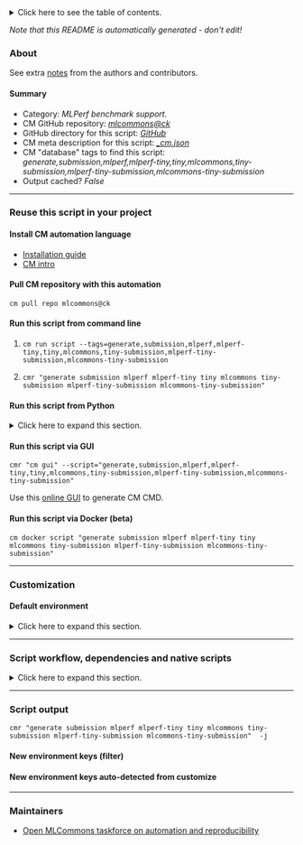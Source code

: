 <details>
<summary>Click here to see the table of contents.</summary>

* [About](#about)
* [Summary](#summary)
* [Reuse this script in your project](#reuse-this-script-in-your-project)
  * [ Install CM automation language](#install-cm-automation-language)
  * [ Check CM script flags](#check-cm-script-flags)
  * [ Run this script from command line](#run-this-script-from-command-line)
  * [ Run this script from Python](#run-this-script-from-python)
  * [ Run this script via GUI](#run-this-script-via-gui)
  * [ Run this script via Docker (beta)](#run-this-script-via-docker-(beta))
* [Customization](#customization)
  * [ Default environment](#default-environment)
* [Script workflow, dependencies and native scripts](#script-workflow-dependencies-and-native-scripts)
* [Script output](#script-output)
* [New environment keys (filter)](#new-environment-keys-(filter))
* [New environment keys auto-detected from customize](#new-environment-keys-auto-detected-from-customize)
* [Maintainers](#maintainers)

</details>

*Note that this README is automatically generated - don't edit!*

### About


See extra [notes](README-extra.md) from the authors and contributors.

#### Summary

* Category: *MLPerf benchmark support.*
* CM GitHub repository: *[mlcommons@ck](https://github.com/mlcommons/ck/tree/master/cm-mlops)*
* GitHub directory for this script: *[GitHub](https://github.com/mlcommons/ck/tree/master/cm-mlops/script/generate-mlperf-tiny-submission)*
* CM meta description for this script: *[_cm.json](_cm.json)*
* CM "database" tags to find this script: *generate,submission,mlperf,mlperf-tiny,tiny,mlcommons,tiny-submission,mlperf-tiny-submission,mlcommons-tiny-submission*
* Output cached? *False*
___
### Reuse this script in your project

#### Install CM automation language

* [Installation guide](https://github.com/mlcommons/ck/blob/master/docs/installation.md)
* [CM intro](https://doi.org/10.5281/zenodo.8105339)

#### Pull CM repository with this automation

```cm pull repo mlcommons@ck```


#### Run this script from command line

1. `cm run script --tags=generate,submission,mlperf,mlperf-tiny,tiny,mlcommons,tiny-submission,mlperf-tiny-submission,mlcommons-tiny-submission `

2. `cmr "generate submission mlperf mlperf-tiny tiny mlcommons tiny-submission mlperf-tiny-submission mlcommons-tiny-submission" `

#### Run this script from Python

<details>
<summary>Click here to expand this section.</summary>

```python

import cmind

r = cmind.access({'action':'run'
                  'automation':'script',
                  'tags':'generate,submission,mlperf,mlperf-tiny,tiny,mlcommons,tiny-submission,mlperf-tiny-submission,mlcommons-tiny-submission'
                  'out':'con',
                  ...
                  (other input keys for this script)
                  ...
                 })

if r['return']>0:
    print (r['error'])

```

</details>


#### Run this script via GUI

```cmr "cm gui" --script="generate,submission,mlperf,mlperf-tiny,tiny,mlcommons,tiny-submission,mlperf-tiny-submission,mlcommons-tiny-submission"```

Use this [online GUI](https://cKnowledge.org/cm-gui/?tags=generate,submission,mlperf,mlperf-tiny,tiny,mlcommons,tiny-submission,mlperf-tiny-submission,mlcommons-tiny-submission) to generate CM CMD.

#### Run this script via Docker (beta)

`cm docker script "generate submission mlperf mlperf-tiny tiny mlcommons tiny-submission mlperf-tiny-submission mlcommons-tiny-submission" `

___
### Customization

#### Default environment

<details>
<summary>Click here to expand this section.</summary>

These keys can be updated via `--env.KEY=VALUE` or `env` dictionary in `@input.json` or using script flags.


</details>

___
### Script workflow, dependencies and native scripts

<details>
<summary>Click here to expand this section.</summary>

  1. ***Read "deps" on other CM scripts from [meta](https://github.com/mlcommons/ck/tree/master/cm-mlops/script/generate-mlperf-tiny-submission/_cm.json)***
     * get,python3
       * CM names: `--adr.['python', 'python3']...`
       - CM script: [get-python3](https://github.com/mlcommons/ck/tree/master/cm-mlops/script/get-python3)
     * get,sut,system-description
       - CM script: [get-mlperf-inference-sut-description](https://github.com/mlcommons/ck/tree/master/cm-mlops/script/get-mlperf-inference-sut-description)
  1. ***Run "preprocess" function from [customize.py](https://github.com/mlcommons/ck/tree/master/cm-mlops/script/generate-mlperf-tiny-submission/customize.py)***
  1. Read "prehook_deps" on other CM scripts from [meta](https://github.com/mlcommons/ck/tree/master/cm-mlops/script/generate-mlperf-tiny-submission/_cm.json)
  1. ***Run native script if exists***
  1. Read "posthook_deps" on other CM scripts from [meta](https://github.com/mlcommons/ck/tree/master/cm-mlops/script/generate-mlperf-tiny-submission/_cm.json)
  1. ***Run "postrocess" function from [customize.py](https://github.com/mlcommons/ck/tree/master/cm-mlops/script/generate-mlperf-tiny-submission/customize.py)***
  1. ***Read "post_deps" on other CM scripts from [meta](https://github.com/mlcommons/ck/tree/master/cm-mlops/script/generate-mlperf-tiny-submission/_cm.json)***
     * 
       * `if (CM_MLPERF_RUN_STYLE  == valid)`
       - CM script: [activate-python-venv](https://github.com/mlcommons/ck/tree/master/cm-mlops/script/activate-python-venv)
       - CM script: [add-custom-nvidia-system](https://github.com/mlcommons/ck/tree/master/cm-mlops/script/add-custom-nvidia-system)
       - CM script: [app-image-classification-onnx-py](https://github.com/mlcommons/ck/tree/master/cm-mlops/script/app-image-classification-onnx-py)
       - CM script: [app-image-classification-tf-onnx-cpp](https://github.com/mlcommons/ck/tree/master/cm-mlops/script/app-image-classification-tf-onnx-cpp)
       - CM script: [app-image-classification-torch-py](https://github.com/mlcommons/ck/tree/master/cm-mlops/script/app-image-classification-torch-py)
       - CM script: [app-image-classification-tvm-onnx-py](https://github.com/mlcommons/ck/tree/master/cm-mlops/script/app-image-classification-tvm-onnx-py)
       - CM script: [app-image-corner-detection](https://github.com/mlcommons/ck/tree/master/cm-mlops/script/app-image-corner-detection)
       - CM script: [app-loadgen-generic-python](https://github.com/mlcommons/ck/tree/master/cm-mlops/script/app-loadgen-generic-python)
       - CM script: [app-mlperf-inference](https://github.com/mlcommons/ck/tree/master/cm-mlops/script/app-mlperf-inference)
       - CM script: [app-mlperf-inference-cpp](https://github.com/mlcommons/ck/tree/master/cm-mlops/script/app-mlperf-inference-cpp)
       - CM script: [app-mlperf-inference-nvidia](https://github.com/mlcommons/ck/tree/master/cm-mlops/script/app-mlperf-inference-nvidia)
       - CM script: [app-mlperf-inference-reference](https://github.com/mlcommons/ck/tree/master/cm-mlops/script/app-mlperf-inference-reference)
       - CM script: [app-mlperf-inference-tflite-cpp](https://github.com/mlcommons/ck/tree/master/cm-mlops/script/app-mlperf-inference-tflite-cpp)
       - CM script: [app-mlperf-training-nvidia](https://github.com/mlcommons/ck/tree/master/cm-mlops/script/app-mlperf-training-nvidia)
       - CM script: [app-mlperf-training-reference](https://github.com/mlcommons/ck/tree/master/cm-mlops/script/app-mlperf-training-reference)
       - CM script: [benchmark-program](https://github.com/mlcommons/ck/tree/master/cm-mlops/script/benchmark-program)
       - CM script: [benchmark-program-mlperf](https://github.com/mlcommons/ck/tree/master/cm-mlops/script/benchmark-program-mlperf)
       - CM script: [build-docker-image](https://github.com/mlcommons/ck/tree/master/cm-mlops/script/build-docker-image)
       - CM script: [build-dockerfile](https://github.com/mlcommons/ck/tree/master/cm-mlops/script/build-dockerfile)
       - CM script: [build-mlperf-inference-server-nvidia](https://github.com/mlcommons/ck/tree/master/cm-mlops/script/build-mlperf-inference-server-nvidia)
       - CM script: [calibrate-model-for.qaic](https://github.com/mlcommons/ck/tree/master/cm-mlops/script/calibrate-model-for.qaic)
       - CM script: [compile-model-for.qaic](https://github.com/mlcommons/ck/tree/master/cm-mlops/script/compile-model-for.qaic)
       - CM script: [compile-program](https://github.com/mlcommons/ck/tree/master/cm-mlops/script/compile-program)
       - CM script: [convert-csv-to-md](https://github.com/mlcommons/ck/tree/master/cm-mlops/script/convert-csv-to-md)
       - CM script: [convert-ml-model-huggingface-to-onnx](https://github.com/mlcommons/ck/tree/master/cm-mlops/script/convert-ml-model-huggingface-to-onnx)
       - CM script: [create-fpgaconvnet-app-tinyml](https://github.com/mlcommons/ck/tree/master/cm-mlops/script/create-fpgaconvnet-app-tinyml)
       - CM script: [create-fpgaconvnet-config-tinyml](https://github.com/mlcommons/ck/tree/master/cm-mlops/script/create-fpgaconvnet-config-tinyml)
       - CM script: [destroy-terraform](https://github.com/mlcommons/ck/tree/master/cm-mlops/script/destroy-terraform)
       - CM script: [detect-cpu](https://github.com/mlcommons/ck/tree/master/cm-mlops/script/detect-cpu)
       - CM script: [detect-os](https://github.com/mlcommons/ck/tree/master/cm-mlops/script/detect-os)
       - CM script: [detect-sudo](https://github.com/mlcommons/ck/tree/master/cm-mlops/script/detect-sudo)
       - CM script: [download-and-extract](https://github.com/mlcommons/ck/tree/master/cm-mlops/script/download-and-extract)
       - CM script: [download-file](https://github.com/mlcommons/ck/tree/master/cm-mlops/script/download-file)
       - CM script: [download-torrent](https://github.com/mlcommons/ck/tree/master/cm-mlops/script/download-torrent)
       - CM script: [extract-file](https://github.com/mlcommons/ck/tree/master/cm-mlops/script/extract-file)
       - CM script: [flash-tinyml-binary](https://github.com/mlcommons/ck/tree/master/cm-mlops/script/flash-tinyml-binary)
       - CM script: [generate-mlperf-inference-submission](https://github.com/mlcommons/ck/tree/master/cm-mlops/script/generate-mlperf-inference-submission)
       - CM script: [generate-mlperf-inference-user-conf](https://github.com/mlcommons/ck/tree/master/cm-mlops/script/generate-mlperf-inference-user-conf)
       - CM script: [generate-mlperf-tiny-report](https://github.com/mlcommons/ck/tree/master/cm-mlops/script/generate-mlperf-tiny-report)
       - CM script: [generate-mlperf-tiny-submission](https://github.com/mlcommons/ck/tree/master/cm-mlops/script/generate-mlperf-tiny-submission)
       - CM script: [generate-nvidia-engine](https://github.com/mlcommons/ck/tree/master/cm-mlops/script/generate-nvidia-engine)
       - CM script: [get-android-sdk](https://github.com/mlcommons/ck/tree/master/cm-mlops/script/get-android-sdk)
       - CM script: [get-aocl](https://github.com/mlcommons/ck/tree/master/cm-mlops/script/get-aocl)
       - CM script: [get-aws-cli](https://github.com/mlcommons/ck/tree/master/cm-mlops/script/get-aws-cli)
       - CM script: [get-bazel](https://github.com/mlcommons/ck/tree/master/cm-mlops/script/get-bazel)
       - CM script: [get-bert-squad-vocab](https://github.com/mlcommons/ck/tree/master/cm-mlops/script/get-bert-squad-vocab)
       - CM script: [get-blis](https://github.com/mlcommons/ck/tree/master/cm-mlops/script/get-blis)
       - CM script: [get-brew](https://github.com/mlcommons/ck/tree/master/cm-mlops/script/get-brew)
       - CM script: [get-ck](https://github.com/mlcommons/ck/tree/master/cm-mlops/script/get-ck)
       - CM script: [get-ck-repo-mlops](https://github.com/mlcommons/ck/tree/master/cm-mlops/script/get-ck-repo-mlops)
       - CM script: [get-cl](https://github.com/mlcommons/ck/tree/master/cm-mlops/script/get-cl)
       - CM script: [get-cmake](https://github.com/mlcommons/ck/tree/master/cm-mlops/script/get-cmake)
       - CM script: [get-cmsis_5](https://github.com/mlcommons/ck/tree/master/cm-mlops/script/get-cmsis_5)
       - CM script: [get-compiler-flags](https://github.com/mlcommons/ck/tree/master/cm-mlops/script/get-compiler-flags)
       - CM script: [get-compiler-rust](https://github.com/mlcommons/ck/tree/master/cm-mlops/script/get-compiler-rust)
       - CM script: [get-cuda](https://github.com/mlcommons/ck/tree/master/cm-mlops/script/get-cuda)
       - CM script: [get-cuda-devices](https://github.com/mlcommons/ck/tree/master/cm-mlops/script/get-cuda-devices)
       - CM script: [get-cudnn](https://github.com/mlcommons/ck/tree/master/cm-mlops/script/get-cudnn)
       - CM script: [get-dataset-cifar10](https://github.com/mlcommons/ck/tree/master/cm-mlops/script/get-dataset-cifar10)
       - CM script: [get-dataset-cnndm](https://github.com/mlcommons/ck/tree/master/cm-mlops/script/get-dataset-cnndm)
       - CM script: [get-dataset-coco](https://github.com/mlcommons/ck/tree/master/cm-mlops/script/get-dataset-coco)
       - CM script: [get-dataset-coco2014](https://github.com/mlcommons/ck/tree/master/cm-mlops/script/get-dataset-coco2014)
       - CM script: [get-dataset-criteo](https://github.com/mlcommons/ck/tree/master/cm-mlops/script/get-dataset-criteo)
       - CM script: [get-dataset-imagenet-aux](https://github.com/mlcommons/ck/tree/master/cm-mlops/script/get-dataset-imagenet-aux)
       - CM script: [get-dataset-imagenet-helper](https://github.com/mlcommons/ck/tree/master/cm-mlops/script/get-dataset-imagenet-helper)
       - CM script: [get-dataset-imagenet-train](https://github.com/mlcommons/ck/tree/master/cm-mlops/script/get-dataset-imagenet-train)
       - CM script: [get-dataset-imagenet-val](https://github.com/mlcommons/ck/tree/master/cm-mlops/script/get-dataset-imagenet-val)
       - CM script: [get-dataset-kits19](https://github.com/mlcommons/ck/tree/master/cm-mlops/script/get-dataset-kits19)
       - CM script: [get-dataset-librispeech](https://github.com/mlcommons/ck/tree/master/cm-mlops/script/get-dataset-librispeech)
       - CM script: [get-dataset-openimages](https://github.com/mlcommons/ck/tree/master/cm-mlops/script/get-dataset-openimages)
       - CM script: [get-dataset-openimages-annotations](https://github.com/mlcommons/ck/tree/master/cm-mlops/script/get-dataset-openimages-annotations)
       - CM script: [get-dataset-openorca](https://github.com/mlcommons/ck/tree/master/cm-mlops/script/get-dataset-openorca)
       - CM script: [get-dataset-squad](https://github.com/mlcommons/ck/tree/master/cm-mlops/script/get-dataset-squad)
       - CM script: [get-dataset-squad-vocab](https://github.com/mlcommons/ck/tree/master/cm-mlops/script/get-dataset-squad-vocab)
       - CM script: [get-dlrm](https://github.com/mlcommons/ck/tree/master/cm-mlops/script/get-dlrm)
       - CM script: [get-docker](https://github.com/mlcommons/ck/tree/master/cm-mlops/script/get-docker)
       - CM script: [get-gcc](https://github.com/mlcommons/ck/tree/master/cm-mlops/script/get-gcc)
       - CM script: [get-generic-python-lib](https://github.com/mlcommons/ck/tree/master/cm-mlops/script/get-generic-python-lib)
       - CM script: [get-generic-sys-util](https://github.com/mlcommons/ck/tree/master/cm-mlops/script/get-generic-sys-util)
       - CM script: [get-git-repo](https://github.com/mlcommons/ck/tree/master/cm-mlops/script/get-git-repo)
       - CM script: [get-github-cli](https://github.com/mlcommons/ck/tree/master/cm-mlops/script/get-github-cli)
       - CM script: [get-go](https://github.com/mlcommons/ck/tree/master/cm-mlops/script/get-go)
       - CM script: [get-google-test](https://github.com/mlcommons/ck/tree/master/cm-mlops/script/get-google-test)
       - CM script: [get-ipol-src](https://github.com/mlcommons/ck/tree/master/cm-mlops/script/get-ipol-src)
       - CM script: [get-java](https://github.com/mlcommons/ck/tree/master/cm-mlops/script/get-java)
       - CM script: [get-javac](https://github.com/mlcommons/ck/tree/master/cm-mlops/script/get-javac)
       - CM script: [get-kilt](https://github.com/mlcommons/ck/tree/master/cm-mlops/script/get-kilt)
       - CM script: [get-lib-armnn](https://github.com/mlcommons/ck/tree/master/cm-mlops/script/get-lib-armnn)
       - CM script: [get-lib-dnnl](https://github.com/mlcommons/ck/tree/master/cm-mlops/script/get-lib-dnnl)
       - CM script: [get-llvm](https://github.com/mlcommons/ck/tree/master/cm-mlops/script/get-llvm)
       - CM script: [get-microtvm](https://github.com/mlcommons/ck/tree/master/cm-mlops/script/get-microtvm)
       - CM script: [get-ml-model-3d-unet-kits19](https://github.com/mlcommons/ck/tree/master/cm-mlops/script/get-ml-model-3d-unet-kits19)
       - CM script: [get-ml-model-bert-base-squad](https://github.com/mlcommons/ck/tree/master/cm-mlops/script/get-ml-model-bert-base-squad)
       - CM script: [get-ml-model-bert-large-squad](https://github.com/mlcommons/ck/tree/master/cm-mlops/script/get-ml-model-bert-large-squad)
       - CM script: [get-ml-model-dlrm-terabyte](https://github.com/mlcommons/ck/tree/master/cm-mlops/script/get-ml-model-dlrm-terabyte)
       - CM script: [get-ml-model-efficientnet-lite](https://github.com/mlcommons/ck/tree/master/cm-mlops/script/get-ml-model-efficientnet-lite)
       - CM script: [get-ml-model-gptj](https://github.com/mlcommons/ck/tree/master/cm-mlops/script/get-ml-model-gptj)
       - CM script: [get-ml-model-huggingface-zoo](https://github.com/mlcommons/ck/tree/master/cm-mlops/script/get-ml-model-huggingface-zoo)
       - CM script: [get-ml-model-mobilenet](https://github.com/mlcommons/ck/tree/master/cm-mlops/script/get-ml-model-mobilenet)
       - CM script: [get-ml-model-neuralmagic-zoo](https://github.com/mlcommons/ck/tree/master/cm-mlops/script/get-ml-model-neuralmagic-zoo)
       - CM script: [get-ml-model-resnet50](https://github.com/mlcommons/ck/tree/master/cm-mlops/script/get-ml-model-resnet50)
       - CM script: [get-ml-model-retinanet](https://github.com/mlcommons/ck/tree/master/cm-mlops/script/get-ml-model-retinanet)
       - CM script: [get-ml-model-retinanet-nvidia](https://github.com/mlcommons/ck/tree/master/cm-mlops/script/get-ml-model-retinanet-nvidia)
       - CM script: [get-ml-model-rnnt](https://github.com/mlcommons/ck/tree/master/cm-mlops/script/get-ml-model-rnnt)
       - CM script: [get-ml-model-tiny-resnet](https://github.com/mlcommons/ck/tree/master/cm-mlops/script/get-ml-model-tiny-resnet)
       - CM script: [get-ml-model-using-imagenet-from-model-zoo](https://github.com/mlcommons/ck/tree/master/cm-mlops/script/get-ml-model-using-imagenet-from-model-zoo)
       - CM script: [get-mlperf-inference-loadgen](https://github.com/mlcommons/ck/tree/master/cm-mlops/script/get-mlperf-inference-loadgen)
       - CM script: [get-mlperf-inference-nvidia-common-code](https://github.com/mlcommons/ck/tree/master/cm-mlops/script/get-mlperf-inference-nvidia-common-code)
       - CM script: [get-mlperf-inference-nvidia-scratch-space](https://github.com/mlcommons/ck/tree/master/cm-mlops/script/get-mlperf-inference-nvidia-scratch-space)
       - CM script: [get-mlperf-inference-results](https://github.com/mlcommons/ck/tree/master/cm-mlops/script/get-mlperf-inference-results)
       - CM script: [get-mlperf-inference-src](https://github.com/mlcommons/ck/tree/master/cm-mlops/script/get-mlperf-inference-src)
       - CM script: [get-mlperf-inference-sut-configs](https://github.com/mlcommons/ck/tree/master/cm-mlops/script/get-mlperf-inference-sut-configs)
       - CM script: [get-mlperf-inference-sut-description](https://github.com/mlcommons/ck/tree/master/cm-mlops/script/get-mlperf-inference-sut-description)
       - CM script: [get-mlperf-logging](https://github.com/mlcommons/ck/tree/master/cm-mlops/script/get-mlperf-logging)
       - CM script: [get-mlperf-power-dev](https://github.com/mlcommons/ck/tree/master/cm-mlops/script/get-mlperf-power-dev)
       - CM script: [get-mlperf-tiny-eembc-energy-runner-src](https://github.com/mlcommons/ck/tree/master/cm-mlops/script/get-mlperf-tiny-eembc-energy-runner-src)
       - CM script: [get-mlperf-tiny-src](https://github.com/mlcommons/ck/tree/master/cm-mlops/script/get-mlperf-tiny-src)
       - CM script: [get-mlperf-training-nvidia-code](https://github.com/mlcommons/ck/tree/master/cm-mlops/script/get-mlperf-training-nvidia-code)
       - CM script: [get-mlperf-training-src](https://github.com/mlcommons/ck/tree/master/cm-mlops/script/get-mlperf-training-src)
       - CM script: [get-nvidia-docker](https://github.com/mlcommons/ck/tree/master/cm-mlops/script/get-nvidia-docker)
       - CM script: [get-onnxruntime-prebuilt](https://github.com/mlcommons/ck/tree/master/cm-mlops/script/get-onnxruntime-prebuilt)
       - CM script: [get-openssl](https://github.com/mlcommons/ck/tree/master/cm-mlops/script/get-openssl)
       - CM script: [get-preprocessed-dataset-criteo](https://github.com/mlcommons/ck/tree/master/cm-mlops/script/get-preprocessed-dataset-criteo)
       - CM script: [get-preprocesser-script-generic](https://github.com/mlcommons/ck/tree/master/cm-mlops/script/get-preprocesser-script-generic)
       - CM script: [get-preprocessed-dataset-imagenet](https://github.com/mlcommons/ck/tree/master/cm-mlops/script/get-preprocessed-dataset-imagenet)
       - CM script: [get-preprocessed-dataset-kits19](https://github.com/mlcommons/ck/tree/master/cm-mlops/script/get-preprocessed-dataset-kits19)
       - CM script: [get-preprocessed-dataset-librispeech](https://github.com/mlcommons/ck/tree/master/cm-mlops/script/get-preprocessed-dataset-librispeech)
       - CM script: [get-preprocessed-dataset-openimages](https://github.com/mlcommons/ck/tree/master/cm-mlops/script/get-preprocessed-dataset-openimages)
       - CM script: [get-preprocessed-dataset-openorca](https://github.com/mlcommons/ck/tree/master/cm-mlops/script/get-preprocessed-dataset-openorca)
       - CM script: [get-preprocessed-dataset-squad](https://github.com/mlcommons/ck/tree/master/cm-mlops/script/get-preprocessed-dataset-squad)
       - CM script: [get-python3](https://github.com/mlcommons/ck/tree/master/cm-mlops/script/get-python3)
       - CM script: [get-qaic-apps-sdk](https://github.com/mlcommons/ck/tree/master/cm-mlops/script/get-qaic-apps-sdk)
       - CM script: [get-qaic-compute-sdk](https://github.com/mlcommons/ck/tree/master/cm-mlops/script/get-qaic-compute-sdk)
       - CM script: [get-qaic-software-kit](https://github.com/mlcommons/ck/tree/master/cm-mlops/script/get-qaic-software-kit)
       - CM script: [get-rclone](https://github.com/mlcommons/ck/tree/master/cm-mlops/script/get-rclone)
       - CM script: [get-rocm](https://github.com/mlcommons/ck/tree/master/cm-mlops/script/get-rocm)
       - CM script: [get-spec-ptd](https://github.com/mlcommons/ck/tree/master/cm-mlops/script/get-spec-ptd)
       - CM script: [get-sys-utils-cm](https://github.com/mlcommons/ck/tree/master/cm-mlops/script/get-sys-utils-cm)
       - CM script: [get-sys-utils-min](https://github.com/mlcommons/ck/tree/master/cm-mlops/script/get-sys-utils-min)
       - CM script: [get-tensorrt](https://github.com/mlcommons/ck/tree/master/cm-mlops/script/get-tensorrt)
       - CM script: [get-terraform](https://github.com/mlcommons/ck/tree/master/cm-mlops/script/get-terraform)
       - CM script: [get-tvm](https://github.com/mlcommons/ck/tree/master/cm-mlops/script/get-tvm)
       - CM script: [get-tvm-model](https://github.com/mlcommons/ck/tree/master/cm-mlops/script/get-tvm-model)
       - CM script: [get-xilinx-sdk](https://github.com/mlcommons/ck/tree/master/cm-mlops/script/get-xilinx-sdk)
       - CM script: [get-zendnn](https://github.com/mlcommons/ck/tree/master/cm-mlops/script/get-zendnn)
       - CM script: [get-zephyr](https://github.com/mlcommons/ck/tree/master/cm-mlops/script/get-zephyr)
       - CM script: [get-zephyr-sdk](https://github.com/mlcommons/ck/tree/master/cm-mlops/script/get-zephyr-sdk)
       - CM script: [gui](https://github.com/mlcommons/ck/tree/master/cm-mlops/script/gui)
       - CM script: [import-mlperf-inference-to-experiment](https://github.com/mlcommons/ck/tree/master/cm-mlops/script/import-mlperf-inference-to-experiment)
       - CM script: [import-mlperf-tiny-to-experiment](https://github.com/mlcommons/ck/tree/master/cm-mlops/script/import-mlperf-tiny-to-experiment)
       - CM script: [import-mlperf-training-to-experiment](https://github.com/mlcommons/ck/tree/master/cm-mlops/script/import-mlperf-training-to-experiment)
       - CM script: [install-aws-cli](https://github.com/mlcommons/ck/tree/master/cm-mlops/script/install-aws-cli)
       - CM script: [install-bazel](https://github.com/mlcommons/ck/tree/master/cm-mlops/script/install-bazel)
       - CM script: [install-cmake-prebuilt](https://github.com/mlcommons/ck/tree/master/cm-mlops/script/install-cmake-prebuilt)
       - CM script: [install-cuda-package-manager](https://github.com/mlcommons/ck/tree/master/cm-mlops/script/install-cuda-package-manager)
       - CM script: [install-cuda-prebuilt](https://github.com/mlcommons/ck/tree/master/cm-mlops/script/install-cuda-prebuilt)
       - CM script: [install-gcc-src](https://github.com/mlcommons/ck/tree/master/cm-mlops/script/install-gcc-src)
       - CM script: [install-gflags](https://github.com/mlcommons/ck/tree/master/cm-mlops/script/install-gflags)
       - CM script: [install-github-cli](https://github.com/mlcommons/ck/tree/master/cm-mlops/script/install-github-cli)
       - CM script: [install-llvm-prebuilt](https://github.com/mlcommons/ck/tree/master/cm-mlops/script/install-llvm-prebuilt)
       - CM script: [install-llvm-src](https://github.com/mlcommons/ck/tree/master/cm-mlops/script/install-llvm-src)
       - CM script: [install-mlperf-logging-from.src](https://github.com/mlcommons/ck/tree/master/cm-mlops/script/install-mlperf-logging-from.src)
       - CM script: [install-openssl](https://github.com/mlcommons/ck/tree/master/cm-mlops/script/install-openssl)
       - CM script: [install-python-src](https://github.com/mlcommons/ck/tree/master/cm-mlops/script/install-python-src)
       - CM script: [install-python-venv](https://github.com/mlcommons/ck/tree/master/cm-mlops/script/install-python-venv)
       - CM script: [install-rocm](https://github.com/mlcommons/ck/tree/master/cm-mlops/script/install-rocm)
       - CM script: [install-tensorflow-for-c](https://github.com/mlcommons/ck/tree/master/cm-mlops/script/install-tensorflow-for-c)
       - CM script: [install-tensorflow-from-src](https://github.com/mlcommons/ck/tree/master/cm-mlops/script/install-tensorflow-from-src)
       - CM script: [install-terraform-from-src](https://github.com/mlcommons/ck/tree/master/cm-mlops/script/install-terraform-from-src)
       - CM script: [install-tflite-from-src](https://github.com/mlcommons/ck/tree/master/cm-mlops/script/install-tflite-from-src)
       - CM script: [prepare-training-data-bert](https://github.com/mlcommons/ck/tree/master/cm-mlops/script/prepare-training-data-bert)
       - CM script: [prepare-training-data-resnet](https://github.com/mlcommons/ck/tree/master/cm-mlops/script/prepare-training-data-resnet)
       - CM script: [preprocess-mlperf-inference-submission](https://github.com/mlcommons/ck/tree/master/cm-mlops/script/preprocess-mlperf-inference-submission)
       - CM script: [print-hello-world](https://github.com/mlcommons/ck/tree/master/cm-mlops/script/print-hello-world)
       - CM script: [print-hello-world-java](https://github.com/mlcommons/ck/tree/master/cm-mlops/script/print-hello-world-java)
       - CM script: [print-hello-world-javac](https://github.com/mlcommons/ck/tree/master/cm-mlops/script/print-hello-world-javac)
       - CM script: [print-hello-world-py](https://github.com/mlcommons/ck/tree/master/cm-mlops/script/print-hello-world-py)
       - CM script: [print-python-version](https://github.com/mlcommons/ck/tree/master/cm-mlops/script/print-python-version)
       - CM script: [process-ae-users](https://github.com/mlcommons/ck/tree/master/cm-mlops/script/process-ae-users)
       - CM script: [process-mlperf-accuracy](https://github.com/mlcommons/ck/tree/master/cm-mlops/script/process-mlperf-accuracy)
       - CM script: [prune-bert-models](https://github.com/mlcommons/ck/tree/master/cm-mlops/script/prune-bert-models)
       - CM script: [publish-results-to-dashboard](https://github.com/mlcommons/ck/tree/master/cm-mlops/script/publish-results-to-dashboard)
       - CM script: [pull-git-repo](https://github.com/mlcommons/ck/tree/master/cm-mlops/script/pull-git-repo)
       - CM script: [push-csv-to-spreadsheet](https://github.com/mlcommons/ck/tree/master/cm-mlops/script/push-csv-to-spreadsheet)
       - CM script: [push-mlperf-inference-results-to-github](https://github.com/mlcommons/ck/tree/master/cm-mlops/script/push-mlperf-inference-results-to-github)
       - CM script: [remote-run-commands](https://github.com/mlcommons/ck/tree/master/cm-mlops/script/remote-run-commands)
       - CM script: [reproduce-ipol-paper-2022-439](https://github.com/mlcommons/ck/tree/master/cm-mlops/script/reproduce-ipol-paper-2022-439)
       - CM script: [reproduce-micro-paper-2023-victima](https://github.com/mlcommons/ck/tree/master/cm-mlops/script/reproduce-micro-paper-2023-victima)
       - CM script: [reproduce-mlperf-inference-kilt](https://github.com/mlcommons/ck/tree/master/cm-mlops/script/reproduce-mlperf-inference-kilt)
       - CM script: [reproduce-mlperf-inference-nvidia](https://github.com/mlcommons/ck/tree/master/cm-mlops/script/reproduce-mlperf-inference-nvidia)
       - CM script: [reproduce-mlperf-octoml-tinyml-results](https://github.com/mlcommons/ck/tree/master/cm-mlops/script/reproduce-mlperf-octoml-tinyml-results)
       - CM script: [reproduce-mlperf-training-nvidia](https://github.com/mlcommons/ck/tree/master/cm-mlops/script/reproduce-mlperf-training-nvidia)
       - CM script: [run-all-mlperf-models](https://github.com/mlcommons/ck/tree/master/cm-mlops/script/run-all-mlperf-models)
       - CM script: [run-docker-container](https://github.com/mlcommons/ck/tree/master/cm-mlops/script/run-docker-container)
       - CM script: [run-mlperf-inference-app](https://github.com/mlcommons/ck/tree/master/cm-mlops/script/run-mlperf-inference-app)
       - CM script: [run-mlperf-inference-mobilenet-models](https://github.com/mlcommons/ck/tree/master/cm-mlops/script/run-mlperf-inference-mobilenet-models)
       - CM script: [run-mlperf-inference-submission-checker](https://github.com/mlcommons/ck/tree/master/cm-mlops/script/run-mlperf-inference-submission-checker)
       - CM script: [run-mlperf-power-client](https://github.com/mlcommons/ck/tree/master/cm-mlops/script/run-mlperf-power-client)
       - CM script: [run-mlperf-power-server](https://github.com/mlcommons/ck/tree/master/cm-mlops/script/run-mlperf-power-server)
       - CM script: [run-mlperf-training-submission-checker](https://github.com/mlcommons/ck/tree/master/cm-mlops/script/run-mlperf-training-submission-checker)
       - CM script: [run-python](https://github.com/mlcommons/ck/tree/master/cm-mlops/script/run-python)
       - CM script: [run-terraform](https://github.com/mlcommons/ck/tree/master/cm-mlops/script/run-terraform)
       - CM script: [set-echo-off-win](https://github.com/mlcommons/ck/tree/master/cm-mlops/script/set-echo-off-win)
       - CM script: [set-performance-mode](https://github.com/mlcommons/ck/tree/master/cm-mlops/script/set-performance-mode)
       - CM script: [set-sqlite-dir](https://github.com/mlcommons/ck/tree/master/cm-mlops/script/set-sqlite-dir)
       - CM script: [tar-my-folder](https://github.com/mlcommons/ck/tree/master/cm-mlops/script/tar-my-folder)
       - CM script: [test-download-and-extract-artifacts](https://github.com/mlcommons/ck/tree/master/cm-mlops/script/test-download-and-extract-artifacts)
       - CM script: [test-mlperf-inference-retinanet-win](https://github.com/mlcommons/ck/tree/master/cm-mlops/script/test-mlperf-inference-retinanet-win)
       - CM script: [test-set-sys-user-cm](https://github.com/mlcommons/ck/tree/master/cm-mlops/script/test-set-sys-user-cm)
       - CM script: [truncate-mlperf-inference-accuracy-log](https://github.com/mlcommons/ck/tree/master/cm-mlops/script/truncate-mlperf-inference-accuracy-log)
       - CM script: [upgrade-python-pip](https://github.com/mlcommons/ck/tree/master/cm-mlops/script/upgrade-python-pip)
       - CM script: [wrapper-reproduce-octoml-tinyml-submission](https://github.com/mlcommons/ck/tree/master/cm-mlops/script/wrapper-reproduce-octoml-tinyml-submission)
       - CM script: [get-ml-model-stable-diffusion](https://github.com/mlcommons/ck/tree/master/cm-mlops/script/get-ml-model-stable-diffusion)
       - CM script: [get-ml-model-abtf-ssd-pytorch](https://github.com/mlcommons/ck/tree/master/cm-mlops/script/get-ml-model-abtf-ssd-pytorch)
       - CM script: [test-abtf-ssd-pytorch](https://github.com/mlcommons/ck/tree/master/cm-mlops/script/test-abtf-ssd-pytorch)
       - CM script: [get-dataset-imagenet-calibration](https://github.com/mlcommons/ck/tree/master/cm-mlops/script/get-dataset-imagenet-calibration)
       - CM script: [get-lib-qaic-api](https://github.com/mlcommons/ck/tree/master/cm-mlops/script/get-lib-qaic-api)
       - CM script: [get-lib-protobuf](https://github.com/mlcommons/ck/tree/master/cm-mlops/script/get-lib-protobuf)
       - CM script: [get-mlcommons-croissant](https://github.com/mlcommons/ck/tree/master/cm-mlops/script/get-mlcommons-croissant)
       - CM script: [get-target-device](https://github.com/mlcommons/ck/tree/master/cm-mlops/script/get-target-device)
</details>

___
### Script output
`cmr "generate submission mlperf mlperf-tiny tiny mlcommons tiny-submission mlperf-tiny-submission mlcommons-tiny-submission"  -j`
#### New environment keys (filter)

#### New environment keys auto-detected from customize

___
### Maintainers

* [Open MLCommons taskforce on automation and reproducibility](https://github.com/mlcommons/ck/blob/master/docs/taskforce.md)